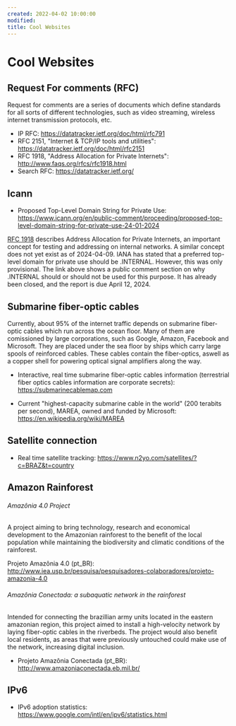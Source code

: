 ```yaml
---
created: 2022-04-02 10:00:00
modified:
title: Cool Websites
---
```


# Cool Websites

## Request For comments (RFC)

Request for comments are a series of documents which define standards for all sorts of different technologies, such as video streaming, wireless internet transmission protocols, etc.

- IP RFC: https://datatracker.ietf.org/doc/html/rfc791
- RFC 2151, "Internet & TCP/IP tools and utilities": https://datatracker.ietf.org/doc/html/rfc2151
- RFC 1918, "Address Allocation for Private Internets": http://www.faqs.org/rfcs/rfc1918.html
- Search RFC: https://datatracker.ietf.org/

## Icann

- Proposed Top-Level Domain String for Private Use: https://www.icann.org/en/public-comment/proceeding/proposed-top-level-domain-string-for-private-use-24-01-2024

[RFC 1918](https://datatracker.ietf.org/doc/html/rfc1918) describes Address Allocation for Private Internets, an important concept for testing and addressing on internal networks. A similar concept does not yet exist as of 2024-04-09. IANA has stated that a preferred top-level domain for private use should be .INTERNAL. However, this was only provisional. The link above shows a public comment section on why .INTERNAL should or should not be used for this purpose. It has already been closed, and the report is due April 12, 2024.

## Submarine fiber-optic cables

Currently, about 95% of the internet traffic depends on submarine fiber-optic cables which run across the ocean floor. Many of them are comissioned by large corporations, such as Google, Amazon, Facebook and Microsoft. They are placed under the sea floor by ships which carry large spools of reinforced cables. These cables contain the fiber-optics, aswell as a copper shell for powering optical signal amplifiers along the way.

- Interactive, real time submarine fiber-optic cables information (terrestrial fiber optics cables information are corporate secrets): https://submarinecablemap.com

- Current "highest-capacity submarine cable in the world" (200 terabits per second), MAREA, owned and funded by Microsoft: https://en.wikipedia.org/wiki/MAREA

## Satellite connection

- Real time satellite tracking: https://www.n2yo.com/satellites/?c=BRAZ&t=country

## Amazon Rainforest

###### Amazônia 4.0 Project

A project aiming to bring technology, research and economical development to the Amazonian rainforest to the benefit of the local population while maintaining the biodiversity and climatic conditions of the rainforest.

Projeto Amazônia 4.0 (pt_BR): http://www.iea.usp.br/pesquisa/pesquisadores-colaboradores/projeto-amazonia-4.0

###### Amazônia Conectada: a subaquatic network in the rainforest

Intended for connecting the brazillian army units located in the eastern amazonian region, this project aimed to install a high-velocity network by laying fiber-optic cables in the riverbeds. The project would also benefit local residents, as areas that were previously untouched could make use of the network, increasing digital inclusion.

- Projeto Amazônia Conectada (pt_BR): http://www.amazoniaconectada.eb.mil.br/

## IPv6

- IPv6 adoption statistics: https://www.google.com/intl/en/ipv6/statistics.html
